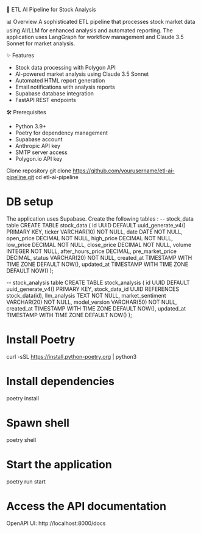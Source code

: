 🚀 ETL AI Pipeline for Stock Analysis

📊 Overview
A sophisticated ETL pipeline that processes stock market data using AI/LLM for enhanced analysis and automated reporting. The application uses LangGraph for workflow management and Claude 3.5 Sonnet for market analysis.

✨ Features
- Stock data processing with Polygon API
- AI-powered market analysis using Claude 3.5 Sonnet 
- Automated HTML report generation
- Email notifications with analysis reports
- Supabase database integration
- FastAPI REST endpoints

🛠 Prerequisites
- Python 3.9+
- Poetry for dependency management
- Supabase account
- Anthropic API key
- SMTP server access
- Polygon.io API key

Clone repository
git clone https://github.com/yourusername/etl-ai-pipeline.git
cd etl-ai-pipeline

# DB setup
The application uses Supabase. Create the following tables :
-- stock_data table
CREATE TABLE stock_data (
  id UUID DEFAULT uuid_generate_v4() PRIMARY KEY,
  ticker VARCHAR(10) NOT NULL,
  date DATE NOT NULL,
  open_price DECIMAL NOT NULL,
  high_price DECIMAL NOT NULL,
  low_price DECIMAL NOT NULL,
  close_price DECIMAL NOT NULL,
  volume INTEGER NOT NULL,
  after_hours_price DECIMAL,
  pre_market_price DECIMAL,
  status VARCHAR(20) NOT NULL,
  created_at TIMESTAMP WITH TIME ZONE DEFAULT NOW(),
  updated_at TIMESTAMP WITH TIME ZONE DEFAULT NOW()
);

-- stock_analysis table
CREATE TABLE stock_analysis (
  id UUID DEFAULT uuid_generate_v4() PRIMARY KEY,
  stock_data_id UUID REFERENCES stock_data(id),
  llm_analysis TEXT NOT NULL,
  market_sentiment VARCHAR(20) NOT NULL,
  model_version VARCHAR(50) NOT NULL,
  created_at TIMESTAMP WITH TIME ZONE DEFAULT NOW(),
  updated_at TIMESTAMP WITH TIME ZONE DEFAULT NOW()
);

# Install Poetry
curl -sSL https://install.python-poetry.org | python3 

# Install dependencies
poetry install

# Spawn shell
poetry shell

# Start the application
poetry run start

# Access the API documentation
OpenAPI UI: http://localhost:8000/docs






